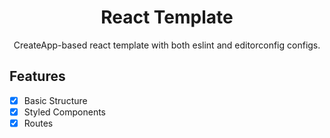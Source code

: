 <div align="center">
<h1> React Template </h1>

CreateApp-based react template with both eslint and editorconfig configs.

</div>

## Features
 - [x] Basic Structure
 - [x] Styled Components
 - [x] Routes
